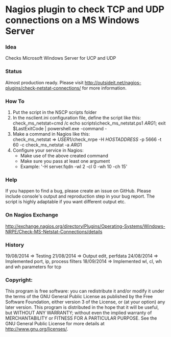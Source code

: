# Nagios plugin to check TCP and UDP connections on a MS Windows Server

### Idea

Checks Microsoft Windows Server for UCP and UDP

### Status

Almost production ready. Please visit http://outsideit.net/nagios-plugins/check-netstat-connections/ for more information.

### How To

1) Put the script in the NSCP scripts folder  
2) In the nsclient.ini configuration file, define the script like this:  
	check_ms_netstat=cmd /c echo scripts\check_ms_netstat.ps1 $ARG1$; exit $LastExitCode | powershell.exe -command -  
3) Make a command in Nagios like this:  
	check_ms_netstat => $USER1$/check_nrpe -H $HOSTADDRESS$ -p 5666 -t 60 -c check_ms_netstat -a $ARG1$  
4) Configure your service in Nagios:  
	- Make use of the above created command  
	- Make sure you pass at least one argument
	- Example: '-H server.fqdn -wl 2 -cl 0 -wh 10 -ch 15'

### Help

If you happen to find a bug, please create an issue on GitHub. Please include console's output and reproduction 
step in your bug report. The script is highly adaptable if you want different output etc. 

### On Nagios Exchange

http://exchange.nagios.org/directory/Plugins/Operating-Systems/Windows-NRPE/Check-MS-Netstat-Connections/details

### History

19/08/2014 => Testing 
21/08/2014 => Output edit, perfdata 
24/08/2014 => Implemented port, ip, process filters 
18/09/2014 => Implemented wl, cl, wh and wh parameters for tcp 

### Copyright:
This program is free software: you can redistribute it and/or modify it under the terms of the GNU General Public 
License as published by the Free Software Foundation, either version 3 of the License, or (at your option) any later 
version. This program is distributed in the hope that it will be useful, but WITHOUT ANY WARRANTY; without even the 
implied warranty of MERCHANTABILITY or FITNESS FOR A PARTICULAR PURPOSE. See the GNU General Public License for more 
details at <http://www.gnu.org/licenses/>.